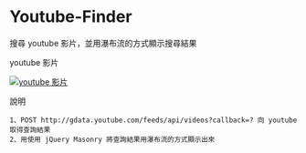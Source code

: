 Youtube-Finder
==============

搜尋 youtube 影片，並用瀑布流的方式顯示搜尋結果

youtube 影片

[![youtube 影片](http://img.youtube.com/vi/GtocWv1fV1g/0.jpg)](http://www.youtube.com/watch?v=GtocWv1fV1g)

說明

    1、POST http://gdata.youtube.com/feeds/api/videos?callback=? 向 youtube 取得查詢結果
    2、用使用 jQuery Masonry 將查詢結果用瀑布流的方式顯示出來
